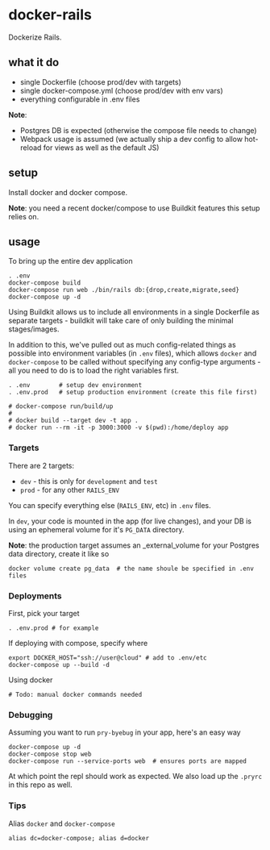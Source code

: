 # docker-rails

Dockerize Rails.

## what it do

- single Dockerfile (choose prod/dev with targets)
- single docker-compose.yml (choose prod/dev with env vars)
- everything configurable in .env files

**Note**:

- Postgres DB is expected (otherwise the compose file needs to change)
- Webpack usage is assumed (we actually ship a dev config to allow hot-reload
  for views as well as the default JS)

## setup

Install docker and docker compose.

**Note**: you need a recent docker/compose to use Buildkit features this setup
relies on.

## usage

To bring up the entire dev application
```
. .env
docker-compose build
docker-compose run web ./bin/rails db:{drop,create,migrate,seed}
docker-compose up -d
```

Using Buildkit allows us to include all environments in a single Dockerfile
as separate targets - buildkit will take care of only building the minimal
stages/images.

In addition to this, we've pulled out as much config-related things as possible
into environment variables (in `.env` files), which allows `docker` and
`docker-compose` to be called without specifying any config-type arguments - all
you need to do is to load the right variables first.

```
. .env        # setup dev environment
. .env.prod   # setup production environment (create this file first)

# docker-compose run/build/up
#
# docker build --target dev -t app .
# docker run --rm -it -p 3000:3000 -v $(pwd):/home/deploy app
```

### Targets

There are 2 targets:

- `dev` - this is only for `development` and `test`
- `prod` - for any other `RAILS_ENV`

You can specify everything else (`RAILS_ENV`, etc) in `.env` files.

In `dev`, your code is mounted in the app (for live changes), and your DB is
using an ephemeral volume for it's `PG_DATA` directory.

**Note**: the production target assumes an _external_volume for your Postgres
data directory, create it like so
```
docker volume create pg_data  # the name shoule be specified in .env files
```

### Deployments

First, pick your target
```
. .env.prod # for example
```

If deploying with compose, specify where
```
export DOCKER_HOST="ssh://user@cloud" # add to .env/etc
docker-compose up --build -d
```

Using docker
```
# Todo: manual docker commands needed
```

### Debugging

Assuming you want to run `pry-byebug` in your app, here's an easy way

```
docker-compose up -d
docker-compose stop web
docker-compose run --service-ports web  # ensures ports are mapped
```

At which point the repl should work as expected. We also load up the `.pryrc` in
this repo as well.

### Tips

Alias `docker` and `docker-compose`
```
alias dc=docker-compose; alias d=docker
```

